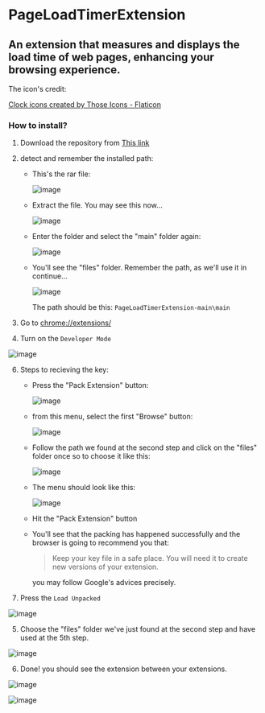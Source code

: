 # PageLoadTimerExtension

## An extension that measures and displays the load time of web pages, enhancing your browsing experience.

The icon's credit: 

<a href="https://www.flaticon.com/free-icons/clock" title="clock icons">Clock icons created by Those Icons - Flaticon</a>

### How to install?

1. Download the repository from [This link](https://github.com/devtracer/PageLoadTimerExtension/archive/refs/heads/main.zip)

2. detect and remember the installed path:

   - This's the rar file:

        ![image](https://github.com/user-attachments/assets/50d346ce-eb5d-4b58-a08f-d453777e3da7)
      
   - Extract the file. You may see this now...

        ![image](https://github.com/user-attachments/assets/5d4afaa1-a8f0-4e22-a716-f4e80f11501c)


    - Enter the folder and select the "main" folder again:

        ![image](https://github.com/user-attachments/assets/8426846e-3169-4489-9ad7-c67b3e672e00)

    - You'll see the "files" folder. Remember the path, as we'll use it in continue...

        ![image](https://github.com/user-attachments/assets/8a61c48b-baf7-41e7-bd60-15c5bccdc127)


        The path should be this: ```PageLoadTimerExtension-main\main```


3. Go to [chrome://extensions/](chrome://extensions/)

4. Turn on the ```Developer Mode```

![image](https://github.com/user-attachments/assets/71218b86-57a7-4e05-a792-ce2b33c50942)


6. Steps to recieving the key:

    - Press the "Pack Extension" button:

        ![image](https://github.com/user-attachments/assets/6a4d10eb-4d9e-4fb8-8316-e9e7d156de87)


    - from this menu, select the first "Browse" button:

      ![image](https://github.com/user-attachments/assets/e691e631-b172-4a50-b8f6-2007b8bec587)

    - Follow the path we found at the second step and click on the "files" folder once so to choose it like this:

        ![image](https://github.com/user-attachments/assets/5fa6d41c-ee9b-4304-8a10-96b2c879636b)

    - The menu should look like this:

        ![image](https://github.com/user-attachments/assets/d330081b-3d2a-4275-a4f4-44fadcdde3e2)

    - Hit the "Pack Extension" button

    - You'll see that the packing has happened successfully and the browser is going to recommend you that:

        > Keep your key file in a safe place. You will need it to create new versions of your extension.

        you may follow Google's advices precisely.

4. Press the ```Load Unpacked```

![image](https://github.com/user-attachments/assets/ec0db233-5a1c-4632-95b7-8c6667decfa6)


5. Choose the "files" folder we've just found at the second step and have used at the 5th step.

![image](https://github.com/user-attachments/assets/a4edf86c-d5f4-46a8-a72b-60996969ed5c)


6. Done! you should see the extension between your extensions.

![image](https://github.com/user-attachments/assets/cc804c1d-f150-4310-be9f-303db993354d)


![image](https://github.com/user-attachments/assets/db43275e-ee4f-4922-9d36-c085b7a23e0f)

